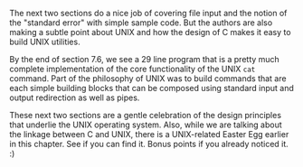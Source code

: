 The next two sections do a nice job of covering file input and the notion of the "standard
error" with simple sample code.  But the authors are also making a subtle
point about UNIX and how the design of C makes it easy to build UNIX utilities.

By the end of section 7.6, we see a 29 line program that is a pretty much complete implementation
of the core functionality of the UNIX `cat` command.  Part of the philosophy of UNIX was to build
commands that are each simple building blocks that can be composed using standard input and output
redirection as well as pipes.

These next two sections are a gentle celebration of the design principles that underlie the UNIX operating
system.  Also, while we are talking about the linkage between C and UNIX, there is a UNIX-related
Easter Egg earlier in this chapter.  See if you can find it.  Bonus points if you already noticed it. :)
